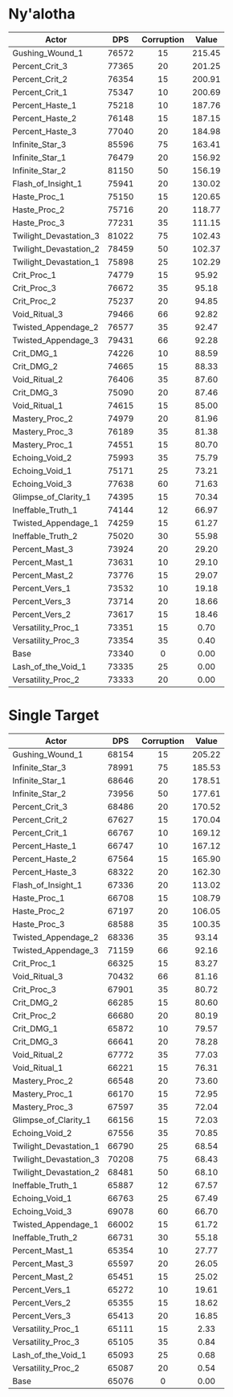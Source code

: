 # Ny'alotha
| Actor | DPS | Corruption | Value |
|---|:---:|:---:|:---:|
|Gushing_Wound_1|76572|15|215.45|
|Percent_Crit_3|77365|20|201.25|
|Percent_Crit_2|76354|15|200.91|
|Percent_Crit_1|75347|10|200.69|
|Percent_Haste_1|75218|10|187.76|
|Percent_Haste_2|76148|15|187.15|
|Percent_Haste_3|77040|20|184.98|
|Infinite_Star_3|85596|75|163.41|
|Infinite_Star_1|76479|20|156.92|
|Infinite_Star_2|81150|50|156.19|
|Flash_of_Insight_1|75941|20|130.02|
|Haste_Proc_1|75150|15|120.65|
|Haste_Proc_2|75716|20|118.77|
|Haste_Proc_3|77231|35|111.15|
|Twilight_Devastation_3|81022|75|102.43|
|Twilight_Devastation_2|78459|50|102.37|
|Twilight_Devastation_1|75898|25|102.29|
|Crit_Proc_1|74779|15|95.92|
|Crit_Proc_3|76672|35|95.18|
|Crit_Proc_2|75237|20|94.85|
|Void_Ritual_3|79466|66|92.82|
|Twisted_Appendage_2|76577|35|92.47|
|Twisted_Appendage_3|79431|66|92.28|
|Crit_DMG_1|74226|10|88.59|
|Crit_DMG_2|74665|15|88.33|
|Void_Ritual_2|76406|35|87.60|
|Crit_DMG_3|75090|20|87.46|
|Void_Ritual_1|74615|15|85.00|
|Mastery_Proc_2|74979|20|81.96|
|Mastery_Proc_3|76189|35|81.38|
|Mastery_Proc_1|74551|15|80.70|
|Echoing_Void_2|75993|35|75.79|
|Echoing_Void_1|75171|25|73.21|
|Echoing_Void_3|77638|60|71.63|
|Glimpse_of_Clarity_1|74395|15|70.34|
|Ineffable_Truth_1|74144|12|66.97|
|Twisted_Appendage_1|74259|15|61.27|
|Ineffable_Truth_2|75020|30|55.98|
|Percent_Mast_3|73924|20|29.20|
|Percent_Mast_1|73631|10|29.10|
|Percent_Mast_2|73776|15|29.07|
|Percent_Vers_1|73532|10|19.18|
|Percent_Vers_3|73714|20|18.66|
|Percent_Vers_2|73617|15|18.46|
|Versatility_Proc_1|73351|15|0.70|
|Versatility_Proc_3|73354|35|0.40|
|Base|73340|0|0.00|
|Lash_of_the_Void_1|73335|25|0.00|
|Versatility_Proc_2|73333|20|0.00|

# Single Target
| Actor | DPS | Corruption | Value |
|---|:---:|:---:|:---:|
|Gushing_Wound_1|68154|15|205.22|
|Infinite_Star_3|78991|75|185.53|
|Infinite_Star_1|68646|20|178.51|
|Infinite_Star_2|73956|50|177.61|
|Percent_Crit_3|68486|20|170.52|
|Percent_Crit_2|67627|15|170.04|
|Percent_Crit_1|66767|10|169.12|
|Percent_Haste_1|66747|10|167.12|
|Percent_Haste_2|67564|15|165.90|
|Percent_Haste_3|68322|20|162.30|
|Flash_of_Insight_1|67336|20|113.02|
|Haste_Proc_1|66708|15|108.79|
|Haste_Proc_2|67197|20|106.05|
|Haste_Proc_3|68588|35|100.35|
|Twisted_Appendage_2|68336|35|93.14|
|Twisted_Appendage_3|71159|66|92.16|
|Crit_Proc_1|66325|15|83.27|
|Void_Ritual_3|70432|66|81.16|
|Crit_Proc_3|67901|35|80.72|
|Crit_DMG_2|66285|15|80.60|
|Crit_Proc_2|66680|20|80.19|
|Crit_DMG_1|65872|10|79.57|
|Crit_DMG_3|66641|20|78.28|
|Void_Ritual_2|67772|35|77.03|
|Void_Ritual_1|66221|15|76.31|
|Mastery_Proc_2|66548|20|73.60|
|Mastery_Proc_1|66170|15|72.95|
|Mastery_Proc_3|67597|35|72.04|
|Glimpse_of_Clarity_1|66156|15|72.03|
|Echoing_Void_2|67556|35|70.85|
|Twilight_Devastation_1|66790|25|68.54|
|Twilight_Devastation_3|70208|75|68.43|
|Twilight_Devastation_2|68481|50|68.10|
|Ineffable_Truth_1|65887|12|67.57|
|Echoing_Void_1|66763|25|67.49|
|Echoing_Void_3|69078|60|66.70|
|Twisted_Appendage_1|66002|15|61.72|
|Ineffable_Truth_2|66731|30|55.18|
|Percent_Mast_1|65354|10|27.77|
|Percent_Mast_3|65597|20|26.05|
|Percent_Mast_2|65451|15|25.02|
|Percent_Vers_1|65272|10|19.61|
|Percent_Vers_2|65355|15|18.62|
|Percent_Vers_3|65413|20|16.85|
|Versatility_Proc_1|65111|15|2.33|
|Versatility_Proc_3|65105|35|0.84|
|Lash_of_the_Void_1|65093|25|0.68|
|Versatility_Proc_2|65087|20|0.54|
|Base|65076|0|0.00|
